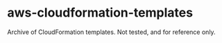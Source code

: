 # aws-cloudformation-templates
Archive of CloudFormation templates. Not tested, and for reference only.
